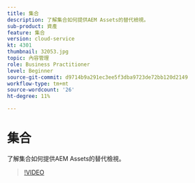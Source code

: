```yaml
---
title: 集合
description: 了解集合如何提供AEM Assets的替代檢視。
sub-product: 資產
feature: 集合
version: cloud-service
kt: 4301
thumbnail: 32053.jpg
topic: 內容管理
role: Business Practitioner
level: Beginner
source-git-commit: d9714b9a291ec3ee5f3dba9723de72bb120d2149
workflow-type: tm+mt
source-wordcount: '26'
ht-degree: 11%

---
```



# 集合

了解集合如何提供AEM Assets的替代檢視。

>[!VIDEO](https://video.tv.adobe.com/v/32053/?quality=12&learn=on&hidetitle=true)